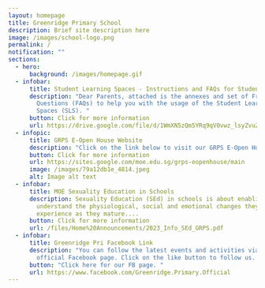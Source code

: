 ```yaml
---
layout: homepage
title: Greenridge Primary School
description: Brief site description here
image: /images/school-logo.png
permalink: /
notification: ""
sections:
  - hero:
      background: /images/homepage.gif
  - infobar:
      title: Student Learning Spaces - Instructions and FAQs for Students
      description: "Dear Parents, attached is the annexes and set of Frequently Asked
        Questions (FAQs) to help you with the usage of the Student Learning
        Spaces (SLS). "
      button: Click for more information
      url: https://drive.google.com/file/d/1WmXN5zQm5YRq9qV0vwz_lsyZvuZggUvE/view?usp=share_link
  - infopic:
      title: GRPS E-Open House Website
      description: "Click on the link below to visit our GRPS E-Open House website now. "
      button: Click for more information
      url: https://sites.google.com/moe.edu.sg/grps-eopenhouse/main
      image: /images/79a12db1e_4814.jpeg
      alt: Image alt text
  - infobar:
      title: MOE Sexuality Education in Schools
      description: Sexuality Education (SEd) in schools is about enabling students to
        understand the physiological, social and emotional changes they
        experience as they mature....
      button: Click for more information
      url: /files/Home%20Announcements/2023_Info_SEd_GRPS.pdf
  - infobar:
      title: Greenridge Pri Facebook Link
      description: "You can follow the latest events and activities via our school's
        official Facebook page. Click on the like button to follow us. "
      button: "Click here for our FB page. "
      url: https://www.facebook.com/Greenridge.Primary.Official
---
```

